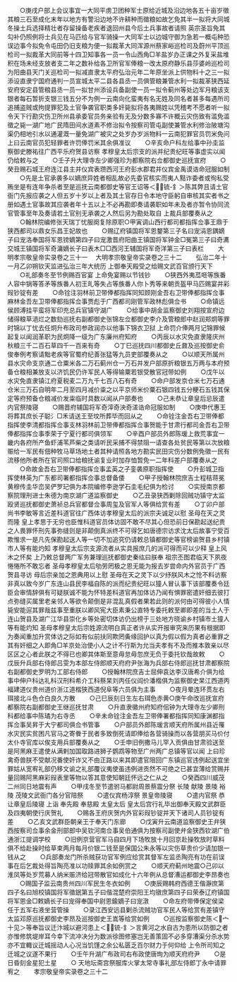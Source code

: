 <!-- { "loadSidebar": true } -->
　　○庚戌户部上会议事宜一大同平虏卫团种军士原给近城及沿边地各五十亩岁徵其粮三石至成化末年以地方有警沿边地不许耕种而徵粮如故乞免其半一拟将大同城冬操土兵选择精壮者存留操备老疾者退回州县今后土兵事故者请照  英宗圣旨免其勾补仍照例将士兵见在马匹给与官军骑操一大同军士以边城守御为急若一概屯种恐误边事今拟免令屯田仍旧支粮为便一拟裁革大同浑源州蔡家峪巡检司及蔚州平顶巡检司一拟裁革大同前等十四卫知事各一员一令山西角□羊盐岁办正课之外复采盐堆积在场未经支放者支二年之数补给各卫所官军俸粮一改太原府静乐县莎婆岭巡检司为阳曲县天门关巡检司一拟减直隶太平府弘治元年二年原坐派上供物料十之三一拟添设直隶宁国府通判一员宣城太平二县各县丞一员俱管粮兼管水利一拟裁革狭西延安府安定县管粮县丞一员一拟甘州添设兵备副使一员一拟令蓟州等处边军月粮该支银者每石暂折支银三钱五分不为例一云南向化蛮夷有名无姓及同名者甚多每遇所司追捕盗贼或拘提罪犯及土官争袭官职类多奸毙拟将各夷赐姓以凭稽考不愿者听一拟令天下行勘灾伤卫所州县承委官员务亲验有无及分数多寡不许概云灾伤致有滥免滥徵之毙一湖广地广民隋田间水道素不修治拟令按察司管屯副使兼管水利修治陂塘沟渠仍相地引水以通灌溉一量免湖广被灾之处岁办岁派物料一云南犯罪官员罚米免问  上曰云南官员犯轻罪者许罚俸罚米其余俱准议
　　○辛亥命户科左给事中孙圭监察御史滕祐往广西平乐府贺县访察  孝穆皇太后宗支的派并纪贵纪旺等事虚实以闻仍给敕与之
　　○壬子升大理寺左少卿强珍为都察院右佥都御史巡抚宣府
　　○癸丑赐石城王府连江县主并仪宾表瓒西河王府彭水郡君并仪宾金禹谟诰命冠服如制
　　○先是土官承袭多以嫡庶异姓者相乱故必先委官核实而夷人黠诈委者或徇私受贿坐是有连年争杀者至是巡抚云南都御史等官王诏等＜锍-釒＞陈其弊且请土官衙门先报应袭之人但五岁十岁以上者及其土官存日令本地守臣躬自审核其实者书之册如遇土官事故其应袭者年十五以上不必再勘即奏请袭职如年未及者亦暂令协同流官管事至年及奏请若土官别无承袭之人然后另为勘处取自  上裁兵部覆奏从之
　　○翰林院编修张天瑞丁忧服阕复除原职○甲寅调山西行都司都指挥佥事王鼎于狭西都司以鼎女乐昌王妃故也
　　○赐辽府镇国将军恩鍪第三子名曰宠涓恩鍝嫡子曰宠洛奉国将军恩镑嫡第四子曰宠激晋府阳曲王镇国将军钟金□冤第三子曰奇瀳交城王镇国将军奇滽嫡长子曰表木□□西河王辅国将军奇洋第三子曰表栏
　　大明孝宗敬皇帝实录卷之三十一
　大明孝宗敬皇帝实录卷之三十二
　　弘治二年十一月乙卯朔钦天监进弘治三年大统历  上御奉天殿受之给赐文武百官颁行天下
　　○礼部奏冬至节例赐百官宴  上命免宴赐以节钱钞
　　○狭西外夷苽咂等族番人容中锅等答矛等族番人初王癿等失占等族番人你卜秀等来朝贡盔甲马匹赐宴并彩叚钞锭有差
　　○命铨注羽林前卫带俸都指挥同知顾刚金吾右卫带俸都指挥佥事麻林金吾左卫带俸都指挥佥事贾彪于广西都司刚管军政林彪俱佥书
　　○命镇远侯顾溥挂平蛮将军印充总兵官镇守湖广
　　○给事中胡金监察御史刘翔按宣府边储得粮草浥烂之数劾巡抚右副都御史张锦左佥都御史李介及管粮郎中赵润郑炯等罪时锦以丁忧去任炯升布政司参政润亦以他事下锦衣卫狱  上命罚介俸两月记锦罪候起复以闻润革职为民炯降一级为广东廉州府知府
　　○丙辰以水灾免直隶隆庆州秋粮三千二百石草四千一百来有奇
　　○丁巳巡抚四川都御史丘鼐及巡按御史俞俊奉例考察请黜老疾等官蜀府纪善张猛等九员吏部覆奏从之
　　○以顺天所属州县水灾命支京通二仓粟米各二万石蓟州仓一万石并发户部原折粮银五万两与本府预备仓粮相兼放支以济饥民仍许军民人等得输粟若银受散官冠带如例
　　○戊午以水灾免直隶镇江府夏税麦二万九千七百八石有奇
　　○命户部发京仓米七万石通仓米三万石自明年二月至四月减价粜之以平京师米价粟石银四钱五分粳石五钱其保定等府预备仓粮减价发粜临时具数以闻从户部奏也
　　○己未恭让章皇后忌辰遣内官祭陵寝
　　○赐晋府辅国将军奇滓奇泱奇溠诰命冠服如制
　　○庚申代惠王将葬其庶长子聪氵□禾请送王至坟所葬毕而回从之
　　○命铨注金吾右卫带俸都指挥使李清都指挥佥事支林羽林前卫带俸都指挥佥事贺能于甘肃行都司金吾右卫带俸都指挥佥事季荣于宁夏行都司俱领军
　　○辛酉户部员外郎陈瑗上救荒事宜一畿内各府所产鱼虾浦苇芦柴之类请听民采捕不得禁阻一请查各处贫民等第以次放粮赈给一军民有佃种牧马草场地土者其种请照各地方勘实民田灾伤分数例免徵一民有流移他所者所在官司照口给粮抚谕复业时加存恤暂免一二年科差户部覆奏从之
　　○命故金吾右卫带俸都指挥佥事孟英之子銮袭原职指挥使
　　○升彭城卫指挥使林英为广东都司署都指挥佥事总督备倭
　　○甲子授翰林院庶吉士程秸蒋冕黄穆传圭华峦吴俨罗玘俱为本院编修李逊学石圭毛纪俱为检讨
　　○实授南京都察院理刑进士朱德为南京湖广道监察御史
　　○乙丑录狭西剿除回贼功镇守太监殴贤巡抚都御史萧祯总兵官都督佥事周玺及官军人等俱给赏有差
　　○丁卯户部尚书李敏等言近差科道官往广西体访孝穆皇太后的派宗夫诚足以慰  圣母在天之灵而隆  皇上孝思于无穷也臣惟科道官员体访固不敢不尽其心但恐前日保勘起送纪贵之人畏罪怀刑先事弥缝则是非颠倒真派终不可得乞如唐德宗访求沈太后故事宁受百欺惟求一是凡先保勘起送人等一切不加追究仍请敕总镇都御史等官榜谕贺县乡村镇市人等有能灼知  孝穆皇太后宗支源流者从实具报庶几的派可得而可以少释  皇上风木之怀矣  上乃敕总督两广军务兼理巡抚都御史秦纮曰朕奉  祖宗丕图君临天下夙夜惓惓所不敢忘者  圣母孝穆皇太后劬劳罔极之恩无能为报去岁尝命内外官员于广西贺县寻访  母后宗亲加之恩典用以上慰  圣母在天之灵下以少纾朕风木之怆不料访察非真以致今岁广东连山县民李福自陈的派而纪贵纪旺以獞人冒认事下该部覆奏令廷臣会审情辞俱有可疑朕诚不能为怀特差科道官再加体访乃闻有惧罪密遣奸细去彼打点弥缝买属里老亲邻人等欲令颠倒是非混乱真假者果若此则的派何由可得彼小人情毙安能逭其罪哉兹事至重朕以卿风宪大臣素秉公直特专委托敕至卿即差的当土人于连山贺县及湖广江华县崇化乡等处密切体访仍出榜于三处地方晓谕乡村镇市土獞人等有能灼知  圣母孝穆皇太后宗姓源流明白真正者许从实开报审究来历果有根据即为奏闻重加升赏体访之际如有似前扶同欺罔夤缘回护以真为假以假为真者必重罪之其有奸细之人即角□羊京处治使小人之计不行斯为允当夫孝有不及而推本敦亲以尽区区之心者此朕之不得已也卿其体斯至意毋怠毋忽庶无负于委托钦哉故敕
　　○戊辰升兵部右侍郎吕雯为本部左侍郎顺天府府尹张海为兵部右侍郎巡抚甘肃都察院右副都御史罗明为工部右侍郎
　　○授翰林院庶吉士屈伸袁达李汉唐希介俱为给事中伸户科达礼科汉刑科希介工科蔡杲刘丙任仪阎价潘楷俱为监察御史杲江西道丙福建道仪贵州道价浙江道楷狭西道倪阜等六员俱为主事
　　○夜月晕连环贯左右珥接北斗色仓白良久方散
　　○己巳辰刻日生左右珥色赤黄○庚午命改巡抚宣府都察院右副都御史王继巡抚甘肃
　　○升直隶徽州府知府佀钟为大理寺左少卿刑科都给事中陈璚为右寺丞
　　○辛未命铨注金吾左卫带俸署都指挥同知康渊都指挥佥事吴昇于大宁都司俱佥书管事
　　○户部员外郎陈瑗言顺天府所属州县近罹水灾民实贫困凡官马之寄餋于民者多致倒死请即俸给各营骑操而以各营朋买马价付太仆寺官库以俟支用兵部覆奏从之
　　○壬申旧例撒马儿罕入贡俱由甘肃验送至是阿黑麻王遣使从满剌加国取路进狮子鹦鹉等物至广州两广总镇等官以闻  上曰珍禽奇兽朕不受献况番使奸诈又不由正路以来其即遣官阻回广东镇巡官违例起送宜坐罪姑从宽宥礼部仍移文谕之礼部覆议夷使虽违例进贡然不可绝之已甚宜薄给赏赐并量回赐阿黑麻彩叚表里等物以答其意使知朝廷怀远之仁从之
　　○癸酉四川威茂二州同日地震有声
　　○甲戌冬至节遣驸马都尉周景蔡震分祭  长陵  献陵  景陵  裕陵  茂陵文武衙门各分官陪祭
　　○遣仪宾杨淳祭  景皇帝陵寝
　　○遣内官祭  恭让章皇后陵寝  上诣  奉先殿  奉慈殿  太皇太后  皇太后宫行礼毕出御奉天殿文武群臣及四夷朝使行庆贺礼
　　○赐各王府庆贺内外官彩叚钞锭并天下诸司人员钞锭有差
　　○乙亥文武群臣朝亲王于奉天门东廊
　　○戊寅升云南道监察御史王弁狭西按察司佥事余金刑部郎中吴钦河南佥事吴伯通俱为按察司副使弁金狭西钦湖广伯通浙江提调学校
　　○旧例京营官军马自四月下场牧放十月回京赴操牧放时草料俱不给赴操时给草束两月每月价银二钱至是保国公朱永等以灾伤草贵价少请加银一钱从之
　　○兵部奏龙门所杀贼获功官军例应给赏其督军左监丞陶亮有功在前误事在后乞裁处得旨陶亮准以功赎罪其余如例赏之
　　○顺天府蓟州地震○己卯以淮凤等处岁荒募人纳米赈济给冠带散官如成化十六年例从总督漕运都御史李昂奏也
　　○赐国子监云南贵州四川军民生冬衣如例
　　○庚辰赐韩府西德王偕瀞庶第四子名曰旭校镇国将军徵鈱第五子曰偕混楚府崇阳王均镦庶第四子曰荣泰辽府镇国将军恩金□敕嫡长子曰宠得奉国中尉恩鍮嫡子曰宠潡
　　○命左府带俸保定侯梁任于五军右液坐营管操
　　○录江西安远县剿杀流贼功官军民人等给赏有差镇守太监邓原巡抚都御史李昂及巡按御史王嵩等给赏如例
　　○巡按监察御史陈＜宀十见＞等奉旨议迁汴城以避河患上＜锍-釒＞言黄河之水自古为患所以防御之者亦惟修筑堤岸耳今幸下流冲决分为数派徐图修塞岂无善策固不必多穿漕渠分杀水势亦不宜輙议迁城摇动人心况当饥馑之余公私匮乏百尔财力于何仰给  上令所司知之迁城之议遂不果行
　　○壬午升湖广布政司右布政使唐珣为顺天府府尹
　　○是日昏刻金星犯土星
　　○  天地坛斋宫祭服库火掌太常寺事礼部左侍郎丁永中请罪宥之
　　孝宗敬皇帝实录卷之三十二
